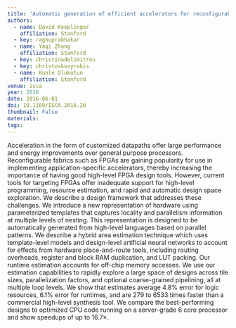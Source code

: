 ```yaml
---
title: 'Automatic generation of efficient accelerators for reconfigurable hardware'
authors:
  - name: David Koeplinger
    affiliation: Stanford
  - key: raghuprabhakar 
  - name: Yaqi Zhang
    affiliation: Stanford
  - key: christinadelimitrou
  - key: christoskozyrakis
  - name: Kunle Olukotun
    affiliation: Stanford
venue: isca
year: 2016
date: 2016-06-01
doi: 10.1109/ISCA.2016.20
thumbnail: False
materials:
tags:
---
```

Acceleration in the form of customized datapaths offer large performance and energy improvements over general purpose processors. Reconfigurable fabrics such as FPGAs are gaining popularity for use in implementing application-specific accelerators, thereby increasing the importance of having good high-level FPGA design tools. However, current tools for targeting FPGAs offer inadequate support for high-level programming, resource estimation, and rapid and automatic design space exploration. We describe a design framework that addresses these challenges. We introduce a new representation of hardware using parameterized templates that captures locality and parallelism information at multiple levels of nesting. This representation is designed to be automatically generated from high-level languages based on parallel patterns. We describe a hybrid area estimation technique which uses template-level models and design-level artificial neural networks to account for effects from hardware place-and-route tools, including routing overheads, register and block RAM duplication, and LUT packing. Our runtime estimation accounts for off-chip memory accesses. We use our estimation capabilities to rapidly explore a large space of designs across tile sizes, parallelization factors, and optional coarse-grained pipelining, all at multiple loop levels. We show that estimates average 4.8% error for logic resources, 6.1% error for runtimes, and are 279 to 6533 times faster than a commercial high-level synthesis tool. We compare the best-performing designs to optimized CPU code running on a server-grade 6 core processor and show speedups of up to 16.7×.

